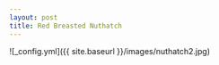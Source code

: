 ```yaml
---
layout: post
title: Red Breasted Nuthatch
---
```


![_config.yml]({{ site.baseurl }}/images/nuthatch2.jpg)
